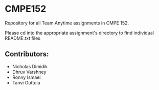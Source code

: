 # CMPE152
Repository for all Team Anytime assignments in CMPE 152. 

Please cd into the appropriate assignment's directory to find individual README.txt files


## Contributors:
- Nicholas Dimidik
- Dhruv Varshney
- Ronny Ismael
- Tanvi Guttula
